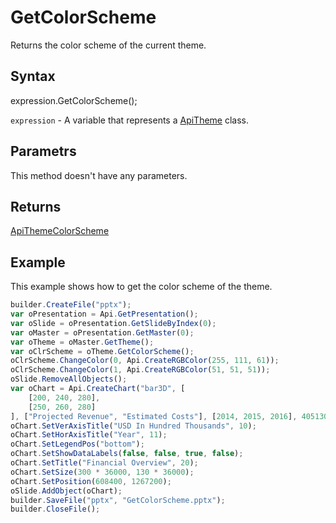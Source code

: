 # GetColorScheme

Returns the color scheme of the current theme.

## Syntax

expression.GetColorScheme();

`expression` - A variable that represents a [ApiTheme](../ApiTheme.md) class.

## Parametrs

This method doesn't have any parameters.

## Returns

[ApiThemeColorScheme](../../ApiThemeColorScheme/ApiThemeColorScheme.md)

## Example

This example shows how to get the color scheme of the theme.

```javascript
builder.CreateFile("pptx");
var oPresentation = Api.GetPresentation();
var oSlide = oPresentation.GetSlideByIndex(0);
var oMaster = oPresentation.GetMaster(0);
var oTheme = oMaster.GetTheme();
var oClrScheme = oTheme.GetColorScheme();
oClrScheme.ChangeColor(0, Api.CreateRGBColor(255, 111, 61));
oClrScheme.ChangeColor(1, Api.CreateRGBColor(51, 51, 51));
oSlide.RemoveAllObjects();
var oChart = Api.CreateChart("bar3D", [
	[200, 240, 280],
	[250, 260, 280]
], ["Projected Revenue", "Estimated Costs"], [2014, 2015, 2016], 4051300, 2347595, 24);
oChart.SetVerAxisTitle("USD In Hundred Thousands", 10);
oChart.SetHorAxisTitle("Year", 11);
oChart.SetLegendPos("bottom");
oChart.SetShowDataLabels(false, false, true, false);
oChart.SetTitle("Financial Overview", 20);
oChart.SetSize(300 * 36000, 130 * 36000);
oChart.SetPosition(608400, 1267200);
oSlide.AddObject(oChart);
builder.SaveFile("pptx", "GetColorScheme.pptx");
builder.CloseFile();
```